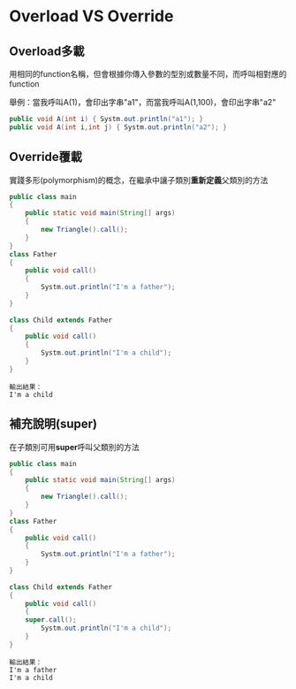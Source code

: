 # Overload VS Override
## Overload多載
用相同的function名稱，但會根據你傳入參數的型別或數量不同，而呼叫相對應的function

舉例：當我呼叫A(1)，會印出字串"a1"，而當我呼叫A(1,100)，會印出字串"a2"
```java
public void A(int i) { Systm.out.println("a1"); } 
public void A(int i,int j) { Systm.out.println("a2"); } 
```

## Override覆載
實踐多形(polymorphism)的概念，在繼承中讓子類別**重新定義**父類別的方法
```java
public class main
{
	public static void main(String[] args)
	{
		new Triangle().call();
	}
}
class Father
{  
    public void call()  
    {  
        Systm.out.println("I'm a father");
    }  
}  
  
class Child extends Father
{  
    public void call()  
    {  
        Systm.out.println("I'm a child");  
    }  
}  
```
```
輸出結果：
I'm a child
```
## 補充說明(super)
在子類別可用**super**呼叫父類別的方法
```java
public class main
{
	public static void main(String[] args)
	{
		new Triangle().call();
	}
}
class Father
{  
    public void call()  
    {  
        Systm.out.println("I'm a father");
    }  
}  
  
class Child extends Father
{  
    public void call()  
    {  
	super.call();
        Systm.out.println("I'm a child");  
    }  
}  
```
```
輸出結果：
I'm a father
I'm a child
```
